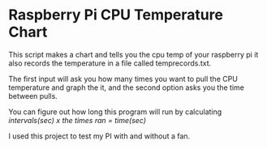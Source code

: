 # Raspberry Pi CPU Temperature Chart
This script makes a chart and tells you the cpu temp of your raspberry pi it also records the temperature in a file called temprecords.txt. 

The first input will ask you how many times you want to pull the CPU temperature and graph the it, and the second option asks you the time between pulls. 

You can figure out how long this program will run by calculating *intervals(sec) x the times ran = time(sec)*

 I used this project to test my PI with and without a fan.
